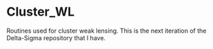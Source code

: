 # Cluster_WL
Routines used for cluster weak lensing. This is the next iteration of the Delta-Sigma repository that I have.
